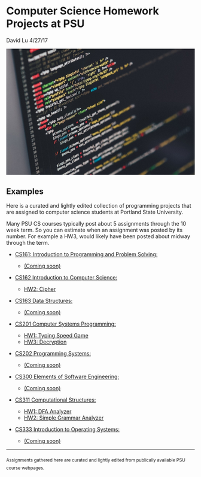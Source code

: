 Computer Science Homework Projects at PSU
========
David Lu
4/27/17

![code](code.jpg)

Examples
------
Here is a curated and lightly edited collection of programming projects that are assigned to computer science students at Portland State University.

Many PSU CS courses typically post about 5 assignments through the 10 week term. So you can estimate when an assignment was posted by its number. For example a HW3, would likely have been posted about midway through the term.


  * [CS161: Introduction to Programming and Problem Solving:](https://www.pdx.edu/computer-science/cs161)
    * [(Coming soon)](Projects.html)

  * [CS162 Introduction to Computer Science:](https://www.pdx.edu/computer-science/cs162)
    * [HW2: Cipher](Projects/Cipher.html)

  * [CS163 Data Structures:](https://www.pdx.edu/computer-science/cs163)
    * [(Coming soon)](Projects.html)

  * [CS201 Computer Systems Programming:](https://www.pdx.edu/computer-science/cs201)
    * [HW1: Typing Speed Game](Projects/Typing_Speed_Game.html)
    * [HW3: Decryption](Projects/Decryption.html)

  * [CS202 Programming Systems:](https://www.pdx.edu/computer-science/cs202)
    * [(Coming soon)](Projects.html)

  * [CS300 Elements of Software Engineering:](https://www.pdx.edu/computer-science/cs300)
    * [(Coming soon)](Projects.html)

  * [CS311 Computational Structures:](https://www.pdx.edu/computer-science/cs311)
    * [HW1: DFA Analyzer](Projects/DFA_Analyzer.html)
    * [HW2: Simple Grammar Analyzer](Projects/Simple_Grammar_Analyzer.html)

  * [CS333 Introduction to Operating Systems:](https://www.pdx.edu/computer-science/cs333)
    * [(Coming soon)](Projects.html)
  -----
  <sub> Assignments gathered here are curated and lightly edited from publically available PSU course webpages.
